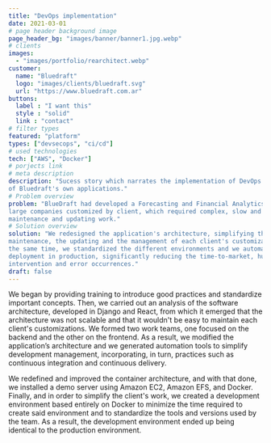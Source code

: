 ```yaml
---
title: "DevOps implementation"
date: 2021-03-01
# page header background image
page_header_bg: "images/banner/banner1.jpg.webp"
# clients
images: 
  - "images/portfolio/rearchitect.webp"
customer:
  name: "Bluedraft"
  logo: "images/clients/bluedraft.svg"
  url: "https://www.bluedraft.com.ar"
buttons:
  label : "I want this"
  style : "solid"
  link : "contact"
# filter types
featured: "platform"
types: ["devsecops", "ci/cd"]
# used technologies
tech: ["AWS", "Docker"]
# porjects link
# meta description
description: "Sucess story which narrates the implementation of DevOps for one
of Bluedraft's own applications."
# Problem overview
problem: "BlueDraft had developed a Forecasting and Financial Analytics tool for
large companies customized by client, which required complex, slow and expensive
maintenance and updating work."
# Solution overview
solution: "We redesigned the application's architecture, simplifying the
maintenance, the updating and the management of each client's customizations. At
the same time, we standardized the different environments and we automated the
deployment in production, significantly reducing the time-to-market, human
intervention and error occurrences."
draft: false
---
```


We began by providing training to introduce good practices and standardize
important concepts. Then, we carried out an analysis of the software
architecture, developed in Django and React, from which it emerged that the
architecture was not scalable and that it wouldn't be easy to maintain each
client's customizations. We formed two work teams, one focused on the backend
and the other on the frontend. As a result, we modified the application’s
architecture and we generated automation tools to simplify development
management, incorporating, in turn, practices such as continuous integration and
continuous delivery.

We redefined and improved the container architecture, and with that done, we
installed a demo server using Amazon EC2, Amazon EFS, and Docker. Finally, and
in order to simplify the client's work, we created a development environment
based entirely on Docker to minimize the time required to create said
environment and to standardize the tools and versions used by the team. As a
result, the development environment ended up being identical to the production
environment.

